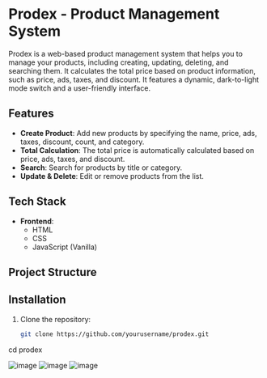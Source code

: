 # Prodex - Product Management System

Prodex is a web-based product management system that helps you to manage your products, including creating, updating, deleting, and searching them. It calculates the total price based on product information, such as price, ads, taxes, and discount. It features a dynamic, dark-to-light mode switch and a user-friendly interface.

## Features
- **Create Product**: Add new products by specifying the name, price, ads, taxes, discount, count, and category.
- **Total Calculation**: The total price is automatically calculated based on price, ads, taxes, and discount.
- **Search**: Search for products by title or category.
- **Update & Delete**: Edit or remove products from the list.
  
## Tech Stack
- **Frontend**:
  - HTML
  - CSS
  - JavaScript (Vanilla)

## Project Structure

## Installation
1. Clone the repository:
   ```bash
   git clone https://github.com/yourusername/prodex.git
cd prodex

![image](https://github.com/user-attachments/assets/bca204bd-1bc6-4ec4-9ad8-4354bcaaa6dd)
![image](https://github.com/user-attachments/assets/820028e5-9c00-49dc-9f1f-6d72fb7acf2a)
![image](https://github.com/user-attachments/assets/05678468-b6ce-45f5-a572-53ff992a80bd)

